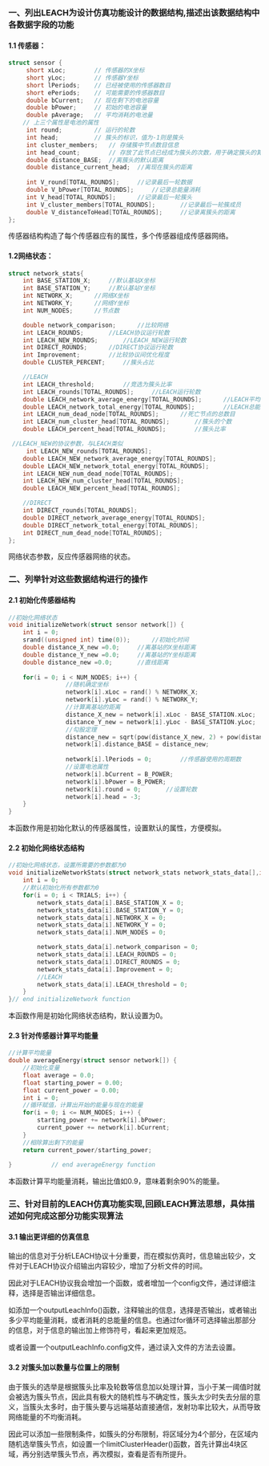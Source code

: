 ### 一、列出LEACH为设计仿真功能设计的数据结构,描述出该数据结构中各数据字段的功能

#### 1.1 传感器：

``` C++
struct sensor {  
     short xLoc;        // 传感器的X坐标
     short yLoc;        // 传感器Y坐标
     short lPeriods;    // 已经被使用的传感器数目
     short ePeriods;    // 可能需要的传感器数目
     double bCurrent;   // 现在剩下的电池容量
     double bPower;     // 初始的电池容量 
     double pAverage;   // 平均消耗的电池量   
    // 上三个属性是电池的属性  
     int round;         // 运行的轮数
     int head;          // 簇头的标识，值为-1则是簇头
     int cluster_members;   // 存储簇中节点数目信息
     int head_count;        // 存放了此节点已经成为簇头的次数，用于确定簇头的算法
     double distance_BASE;	//离簇头的默认距离
     double distance_current_head;	//离现在簇头的距离
                                                                      
     int V_round[TOTAL_ROUNDS];		//记录最后一轮数据
     double V_bPower[TOTAL_ROUNDS];		//记录总能量消耗
     int V_head[TOTAL_ROUNDS];		//记录最后一轮簇头
     int V_cluster_members[TOTAL_ROUNDS];		//记录最后一轮簇成员
     double V_distanceToHead[TOTAL_ROUNDS];		//记录离簇头的距离
};  
```

传感器结构构造了每个传感器应有的属性，多个传感器组成传感器网络。

#### 1.2网络状态：

``` C++
struct network_stats{
    int BASE_STATION_X;		//默认基站X坐标
    int BASE_STATION_Y;		//默认基站Y坐标
    int NETWORK_X;		//网络X坐标
    int NETWORK_Y;		//网络Y坐标
    int NUM_NODES;		//节点数

    double network_comparison;		//比较网络
    int LEACH_ROUNDS;		//LEACH协议运行轮数
    int LEACH_NEW_ROUNDS;		//LEACH_NEW运行轮数
    int DIRECT_ROUNDS;		//DIRECT协议运行轮数
    int Improvement;		//比较协议间优化程度
    double CLUSTER_PERCENT;		//簇头占比

    //LEACH
    int LEACH_threshold;		//竞选为簇头比率
    int LEACH_rounds[TOTAL_ROUNDS];		//LEACH运行轮数
    double LEACH_network_average_energy[TOTAL_ROUNDS];		//LEACH平均能量消耗
    double LEACH_network_total_energy[TOTAL_ROUNDS];		//LEACH总能量消耗
    int LEACH_num_dead_node[TOTAL_ROUNDS];		//死亡节点的总数目
    int LEACH_num_cluster_head[TOTAL_ROUNDS];		//簇头的个数
    double LEACH_percent_head[TOTAL_ROUNDS];		//簇头比率

 //LEACH_NEW的协议参数，与LEACH类似
     int LEACH_NEW_rounds[TOTAL_ROUNDS];		
    double LEACH_NEW_network_average_energy[TOTAL_ROUNDS];
    double LEACH_NEW_network_total_energy[TOTAL_ROUNDS];
    int LEACH_NEW_num_dead_node[TOTAL_ROUNDS];
    int LEACH_NEW_num_cluster_head[TOTAL_ROUNDS];
    double LEACH_NEW_percent_head[TOTAL_ROUNDS];

    //DIRECT
    int DIRECT_rounds[TOTAL_ROUNDS];
    double DIRECT_network_average_energy[TOTAL_ROUNDS];
    double DIRECT_network_total_energy[TOTAL_ROUNDS];
    int DIRECT_num_dead_node[TOTAL_ROUNDS];
};
```

网络状态参数，反应传感器网络的状态。



### 二、列举针对这些数据结构进行的操作

#### 2.1 初始化传感器结构

``` C++
//初始化网络状态
void initializeNetwork(struct sensor network[]) {  
    int i = 0;  
    srand((unsigned int) time(0));		//初始化时间
    double distance_X_new =0.0;		//离基站的X坐标距离
	double distance_Y_new =0.0;		//离基站的Y坐标距离
    double distance_new =0.0;		//直线距离
          
    for(i = 0; i < NUM_NODES; i++) {  
        		//随机确定坐标
                network[i].xLoc = rand() % NETWORK_X;		
                network[i].yLoc = rand() % NETWORK_Y;
				//计算离基站的距离
                distance_X_new = network[i].xLoc - BASE_STATION.xLoc;  
            	distance_Y_new = network[i].yLoc - BASE_STATION.yLoc; 
        		//勾股定理
            	distance_new = sqrt(pow(distance_X_new, 2) + pow(distance_Y_new, 2));  
            	network[i].distance_BASE = distance_new;
				
                network[i].lPeriods = 0;		//传感器使用的周期数
        		//设置电池属性
                network[i].bCurrent = B_POWER;  	
                network[i].bPower = B_POWER;  
		        network[i].round = 0;  		//设置轮数
		        network[i].head = -3;  		
    }  
}
```

本函数作用是初始化默认的传感器属性，设置默认的属性，方便模拟。

#### 2.2 初始化网络状态结构

``` C++
//初始化网络状态，设置所需要的参数都为0
void initializeNetworkStats(struct network_stats network_stats_data[],int TRIALS){
    int i = 0;
    //默认初始化所有参数都为0
    for(i = 0; i < TRIALS; i++) {		
	    network_stats_data[i].BASE_STATION_X = 0;	
	    network_stats_data[i].BASE_STATION_Y = 0;
	    network_stats_data[i].NETWORK_X = 0;
	    network_stats_data[i].NETWORK_Y = 0;
	    network_stats_data[i].NUM_NODES = 0;

	    network_stats_data[i].network_comparison = 0;
	    network_stats_data[i].LEACH_ROUNDS = 0;
	    network_stats_data[i].DIRECT_ROUNDS = 0;
	    network_stats_data[i].Improvement = 0;
	    //LEACH
	    network_stats_data[i].LEACH_threshold = 0;  
    }
}// end initializeNetwork function  
```
本函数作用是初始化网络状态结构，默认设置为0。

#### 2.3 针对传感器计算平均能量

``` C++
//计算平均能量
double averageEnergy(struct sensor network[]) {   
	//初始化变量
    float average = 0.0;  	
    float starting_power = 0.00;  
    float current_power = 0.00;  
    int i = 0;  
	//循环赋值，计算出开始的能量与现在的能量
    for(i = 0; i <= NUM_NODES; i++) {  
        starting_power += network[i].bPower;  
        current_power += network[i].bCurrent;  
    }  
	//相除算出剩下的能量
    return current_power/starting_power;  
  
}           // end averageEnergy function 
```

本函数计算平均能量消耗，输出比值如0.9，意味着剩余90%的能量。

### 三、针对目前的LEACH仿真功能实现,回顾LEACH算法思想，具体描述如何完成这部分功能实现算法

#### 3.1 输出更详细的仿真信息

输出的信息对于分析LEACH协议十分重要，而在模拟仿真时，信息输出较少，文件对于LEACH协议介绍输出内容较少，增加了分析文件的时间。

因此对于LEACH协议我会增加一个函数，或者增加一个config文件，通过详细注释，选择是否输出详细信息。

如添加一个outputLeachInfo()函数，注释输出的信息，选择是否输出，或者输出多少平均能量消耗，或者消耗的总能量的信息。也通过for循环可选择输出那部分的信息，对于信息的输出加上修饰符号，看起来更加规范。

或者设置一个outputLeachInfo.config文件，通过读入文件的方法去设置。

#### 3.2 对簇头加以数量与位置上的限制

由于簇头的选举是根据簇头比率及轮数等信息加以处理计算，当小于某一阈值时就会被选为簇头节点，因此具有极大的随机性与不确定性，簇头太少时失去分层的意义，当簇头太多时，由于簇头要与远端基站直接通信，发射功率比较大，从而导致网络能量的不均衡消耗。

因此可以添加一些限制条件，如簇头的分布限制，将区域分为4个部分，在区域内随机选举簇头节点，如设置一个limitClusterHeader()函数，首先计算出4块区域，再分别选举簇头节点，再次模拟，查看是否有所提升。

